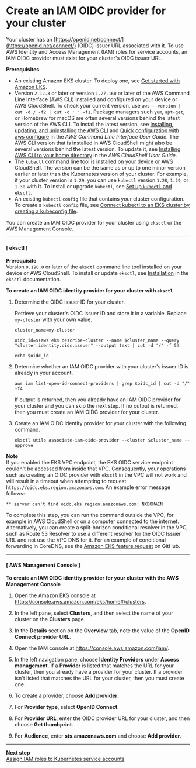 # Create an IAM OIDC provider for your cluster<a name="enable-iam-roles-for-service-accounts"></a>

Your cluster has an [https://openid.net/connect/](https://openid.net/connect/) \(OIDC\) issuer URL associated with it\. To use AWS Identity and Access Management \(IAM\) roles for service accounts, an IAM OIDC provider must exist for your cluster's OIDC issuer URL\.

**Prerequisites**
+ An existing Amazon EKS cluster\. To deploy one, see [Get started with Amazon EKS](getting-started.md)\.
+ Version `2.12.3` or later or version `1.27.160` or later of the AWS Command Line Interface \(AWS CLI\) installed and configured on your device or AWS CloudShell\. To check your current version, use `aws --version | cut -d / -f2 | cut -d ' ' -f1`\. Package managers such `yum`, `apt-get`, or Homebrew for macOS are often several versions behind the latest version of the AWS CLI\. To install the latest version, see [Installing, updating, and uninstalling the AWS CLI](https://docs.aws.amazon.com/cli/latest/userguide/cli-chap-install.html) and [Quick configuration with aws configure](https://docs.aws.amazon.com/cli/latest/userguide/cli-configure-quickstart.html#cli-configure-quickstart-config) in the *AWS Command Line Interface User Guide*\. The AWS CLI version that is installed in AWS CloudShell might also be several versions behind the latest version\. To update it, see [Installing AWS CLI to your home directory](https://docs.aws.amazon.com/cloudshell/latest/userguide/vm-specs.html#install-cli-software) in the *AWS CloudShell User Guide*\.
+ The `kubectl` command line tool is installed on your device or AWS CloudShell\. The version can be the same as or up to one minor version earlier or later than the Kubernetes version of your cluster\. For example, if your cluster version is `1.29`, you can use `kubectl` version `1.28`, `1.29`, or `1.30` with it\. To install or upgrade `kubectl`, see [Set up `kubectl` and `eksctl`](install-kubectl.md)\.
+ An existing `kubectl` `config` file that contains your cluster configuration\. To create a `kubectl` `config` file, see [Connect kubectl to an EKS cluster by creating a kubeconfig file](create-kubeconfig.md)\.

You can create an IAM OIDC provider for your cluster using `eksctl` or the AWS Management Console\.

------
#### [ eksctl ]

**Prerequisite**  
Version `0.190.0` or later of the `eksctl` command line tool installed on your device or AWS CloudShell\. To install or update `eksctl`, see [Installation](https://eksctl.io/installation) in the `eksctl` documentation\.

**To create an IAM OIDC identity provider for your cluster with `eksctl`**

1. Determine the OIDC issuer ID for your cluster\.

   Retrieve your cluster's OIDC issuer ID and store it in a variable\. Replace `my-cluster` with your own value\.

   ```
   cluster_name=my-cluster
   ```

   ```
   oidc_id=$(aws eks describe-cluster --name $cluster_name --query "cluster.identity.oidc.issuer" --output text | cut -d '/' -f 5)
   ```

   ```
   echo $oidc_id
   ```

1. Determine whether an IAM OIDC provider with your cluster's issuer ID is already in your account\.

   ```
   aws iam list-open-id-connect-providers | grep $oidc_id | cut -d "/" -f4
   ```

   If output is returned, then you already have an IAM OIDC provider for your cluster and you can skip the next step\. If no output is returned, then you must create an IAM OIDC provider for your cluster\.

1. Create an IAM OIDC identity provider for your cluster with the following command\.

   ```
   eksctl utils associate-iam-oidc-provider --cluster $cluster_name --approve
   ```
**Note**  
If you enabled the EKS VPC endpoint, the EKS OIDC service endpoint couldn't be accessed from inside that VPC\. Consequently, your operations such as creating an OIDC provider with `eksctl` in the VPC will not work and will result in a timeout when attempting to request `https://oidc.eks.region.amazonaws.com`\. An example error message follows:  

   ```
   ** server can't find oidc.eks.region.amazonaws.com: NXDOMAIN
   ```
To complete this step, you can run the command outside the VPC, for example in AWS CloudShell or on a computer connected to the internet\. Alternatively, you can create a split\-horizon conditional resolver in the VPC, such as Route 53 Resolver to use a different resolver for the OIDC Issuer URL and not use the VPC DNS for it\. For an example of conditional forwarding in CoreDNS, see the [Amazon EKS feature request](https://github.com/aws/containers-roadmap/issues/2038) on GitHub\.

------
#### [ AWS Management Console ]<a name="create-oidc-console"></a>

**To create an IAM OIDC identity provider for your cluster with the AWS Management Console**

1. Open the Amazon EKS console at [https://console\.aws\.amazon\.com/eks/home\#/clusters](https://console.aws.amazon.com/eks/home#/clusters)\.

1. In the left pane, select **Clusters**, and then select the name of your cluster on the **Clusters** page\.

1. In the **Details** section on the **Overview** tab, note the value of the **OpenID Connect provider URL**\.

1. Open the IAM console at [https://console\.aws\.amazon\.com/iam/](https://console.aws.amazon.com/iam/)\.

1. In the left navigation pane, choose **Identity Providers** under **Access management**\. If a **Provider** is listed that matches the URL for your cluster, then you already have a provider for your cluster\. If a provider isn't listed that matches the URL for your cluster, then you must create one\.

1. To create a provider, choose **Add provider**\.

1. For **Provider type**, select **OpenID Connect**\.

1. For **Provider URL**, enter the OIDC provider URL for your cluster, and then choose **Get thumbprint**\.

1. For **Audience**, enter **sts\.amazonaws\.com** and choose **Add provider**\.

------

**Next step**  
[Assign IAM roles to Kubernetes service accounts](associate-service-account-role.md)